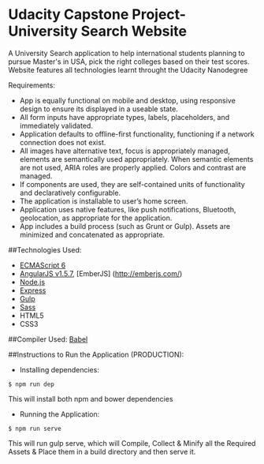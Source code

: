 # Udacity Capstone Project- University Search Website
A University Search application to help international students planning to pursue Master's in USA, pick the right colleges based on their test scores.
Website features all technologies learnt throught the Udacity Nanodegree

Requirements:
- App is equally functional on mobile and desktop, using responsive design to ensure its displayed in a useable state.
- All form inputs have appropriate types, labels, placeholders, and immediately validated.
- Application defaults to offline-first functionality, functioning if a network connection does not exist.
- All images have alternative text, focus is appropriately managed, elements are semantically used appropriately. When semantic elements are not used, ARIA roles are properly applied. Colors and contrast are managed.
- If components are used, they are self-contained units of functionality and declaratively configurable.
- The application is installable to user’s home screen.
- Application uses native features, like push notifications, Bluetooth, geolocation, as appropriate for the application.
- App includes a build process (such as Grunt or Gulp). Assets are minimized and concatenated as appropriate.

##Technologies Used:
- [ECMAScript 6](http://es6-features.org/)
- [AngularJS v1.5.7](https://angularjs.org/), [EmberJS] (http://emberjs.com/)
- [Node.js](https://nodejs.org/en/)
- [Express](https://expressjs.com/)
- [Gulp](http://gulpjs.com/)
- [Sass](http://sass-lang.com/)
- HTML5
- CSS3

##Compiler Used:
[Babel](https://babeljs.io/)

##Instructions to Run the Application (PRODUCTION):
- Installing dependencies:
```{r, engine='bash', count_lines}
$ npm run dep
```
This will install both npm and bower dependencies
- Running the Application:
```{r, engine='bash', count_lines}
$ npm run serve
```
This will run gulp serve, which will Compile, Collect & Minify all the Required Assets & Place them in a build directory and then serve it.

